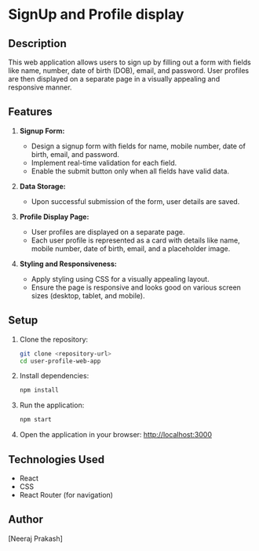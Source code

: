 # SignUp and Profile display

## Description

This web application allows users to sign up by filling out a form with fields like name, number, date of birth (DOB), email, and password. User profiles are then displayed on a separate page in a visually appealing and responsive manner.

## Features

1. **Signup Form:**
    - Design a signup form with fields for name, mobile number, date of birth, email, and password.
    - Implement real-time validation for each field.
    - Enable the submit button only when all fields have valid data.

2. **Data Storage:**
    - Upon successful submission of the form, user details are saved.

3. **Profile Display Page:**
    - User profiles are displayed on a separate page.
    - Each user profile is represented as a card with details like name, mobile number, date of birth, email, and a placeholder image.

4. **Styling and Responsiveness:**
    - Apply styling using CSS for a visually appealing layout.
    - Ensure the page is responsive and looks good on various screen sizes (desktop, tablet, and mobile).

## Setup

1. Clone the repository:
    ```bash
    git clone <repository-url>
    cd user-profile-web-app
    ```

2. Install dependencies:
    ```bash
    npm install
    ```

3. Run the application:
    ```bash
    npm start
    ```

4. Open the application in your browser: [http://localhost:3000](http://localhost:3000)

## Technologies Used

- React
- CSS
- React Router (for navigation)

## Author

[Neeraj Prakash]